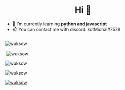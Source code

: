 <h1 align="center">Hi 👋</h1>

- 🌱 I’m currently learning **python and javascript**
- 📫 You can contact me with discord: kotMichal#7578

<h3 align="center"></h3><p><img align="center" src="https://github-readme-stats.vercel.app/api/top-langs?username=wuksow&show_icons=true&locale=en&layout=compact" alt="wuksow" /></p>













<p>&nbsp;<img align="center" src="https://github-readme-stats.vercel.app/api?username=wuksow&show_icons=true&locale=en" alt="wuksow" /></p>

<p><img align="center" src="https://github-readme-streak-stats.herokuapp.com/?user=wuksow&" alt="wuksow" /></p>







<p align="left"> <img src="https://komarev.com/ghpvc/?username=wuksow&label=Profile%20views&color=0e75b6&style=flat" alt="wuksow" /> </p>

<p align="left"> <a href="https://github.com/ryo-ma/github-profile-trophy"><img src="https://github-profile-trophy.vercel.app/?username=wuksow" alt="wuksow" /></a> </p>
